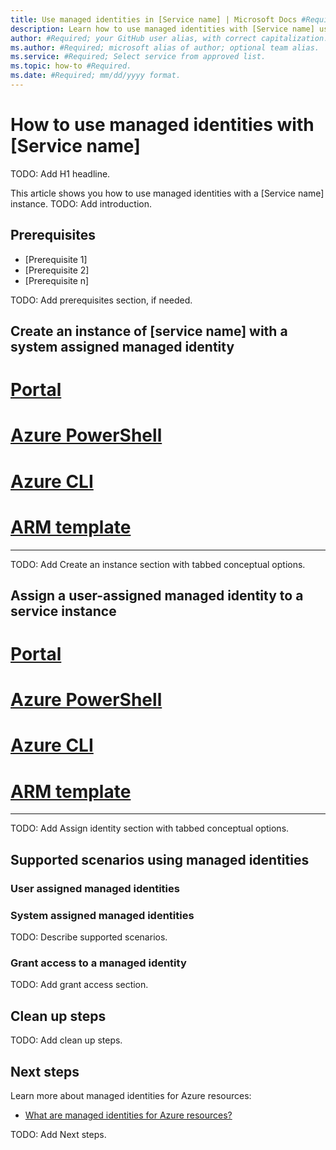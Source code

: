 ```yaml
---
title: Use managed identities in [Service name] | Microsoft Docs #Required; page title is displayed in search results. 
description: Learn how to use managed identities with [Service name] using the Azure portal, CLI, PowerShell, and ARM template. #Required; article description that is displayed in search results. Update depending on which options you use.
author: #Required; your GitHub user alias, with correct capitalization.
ms.author: #Required; microsoft alias of author; optional team alias.
ms.service: #Required; Select service from approved list.
ms.topic: how-to #Required.
ms.date: #Required; mm/dd/yyyy format.
---
```


<!--
Remove all the comments in this template before you sign-off or merge to the main branch.

This template provides the basic structure of a Managed identities article pattern. See the
[instructions - Managed identities](../level4/article-managed-identities.md) in the pattern library.

You can provide feedback about this template at: https://aka.ms/patterns-feedback

1. H1 ------------------------------------------------------------------------------
Required. Use this wording:

-->
# How to use managed identities with [Service name]
TODO: Add H1 headline.

<!-- 2. Introduction --------------------------------------------------------------------
Required. Briefly introduce using managed identities with your service.

-->

This article shows you how to use managed identities with a [Service name] instance.
TODO: Add introduction.

<!-- 3. H2 Prerequisites ----------------------------------------------------------------
Optional. If needed, make this your first H2.

-->

## Prerequisites

- [Prerequisite 1]
- [Prerequisite 2]
- [Prerequisite n]

TODO: Add prerequisites section, if needed.

<!-- 4. Create an instance --------------------------------------------------------------
Required. Show the steps required to create an instance of your service with a system
assigned managed identity enabled using as many of the options shown below as possible.
You can see additional tab options: 
https://review.learn.microsoft.com/help/platform/validation-ref/tabbed-conceptual

-->

## Create an instance of [service name] with a system assigned managed identity

# [Portal](#tab/azure-portal)

# [Azure PowerShell](#tab/azure-powershell)

# [Azure CLI](#tab/azure-cli)

# [ARM template](#tab/azure-resource-manager)

---

TODO: Add Create an instance section with tabbed conceptual options.

<!-- 5. Assign identity -----------------------------------------------------------------
Required. Show the steps required to create an instance of your service using a
user-assigned managed identity. Use as many of the options shown below as possible.

-->

## Assign a user-assigned managed identity to a service instance

# [Portal](#tab/azure-portal)

# [Azure PowerShell](#tab/azure-powershell)

# [Azure CLI](#tab/azure-cli)

# [ARM template](#tab/azure-resource-manager)

---

TODO: Add Assign identity section with tabbed conceptual options.

<!-- 6. Support scenarios --------------------------------------------------------------- 
Required. Describe managed identity scenarios for users and system.

If there are differences between the support available for user assigned managed
identities versus system assigned managed identities, call that out here.

-->

## Supported scenarios using managed identities

### User assigned managed identities

### System assigned managed identities

TODO: Describe supported scenarios.

<!-- 7. Grant access to managed identities ----------------------------------------------
Required. If customers need to grant access to managed identities so they may interact
with data hosted by your service include the steps here. 

We recommend that you follow the Azure RBAC guidance to grant the managed identities the
necessary permissions to access the resource because then you do not need to worry about
maintaining these steps as part of your documentation. Some examples are shown here.

-->

### Grant access to a managed identity
TODO: Add grant access section.

<!-- Examples

Example 1:

Using managed identities for Azure resources, your code can access tokens that enable
you to authenticate to resources that support Azure AD authentication. [Service name]
supports Azure AD authentication. Grant the managed identity access by assigning the
[appropriate role](../role-based-access-control/built-in-roles.md) to the managed
identity at the scope of the resource group that contains your [resource instance].
 
For detailed steps, see
[Assign Azure roles using the Azure portal](../role-based-access-control/role-assignments-portal.md).

Example 2:

## Grant your VMs system-assigned managed identity access to use a storage SAS

Azure Storage does not natively support Azure AD authentication.  However, you can use
your VM's system-assigned managed identity to retrieve a storage SAS from Resource
Manager, then use the SAS to access storage.  In this step, you grant your VMs 
system-assigned managed identity access to your storage account SAS. Grant access by
assigning the [Storage Account Contributor](../role-based-access-control/built-in-roles.md#storage-account-contributor)
role to the managed-identity at the scope of the resource group that contains your
storage account.
 
For detailed steps, see
[Assign Azure roles using the Azure portal](../role-based-access-control/role-assignments-portal.md).

>[!NOTE]
> For more information on the various roles that you can use to grant permissions to 
> storage review [Authorize access to blobs and queues using Azure Active Directory](../../storage/common/storage-auth-aad.md#assign-azure-roles-for-access-rights).

-->

<!-- 8. Clean up ------------------------------------------------------------------------
Required. Include the steps that customers should follow to clean up their environment.

-->

## Clean up steps
TODO: Add clean up steps.

<!-- 9. Next steps ----------------------------------------------------------------------
Required. Add links to articles related to the service or managed identities.

-->

## Next steps

Learn more about managed identities for Azure resources:

- [What are managed identities for Azure resources?](https://docs.microsoft.com/azure/active-directory/managed-identities-azure-resources/overview)

TODO: Add Next steps.

<!--
Remove all the comments in this template before you sign-off or merge to the main branch.

-->
